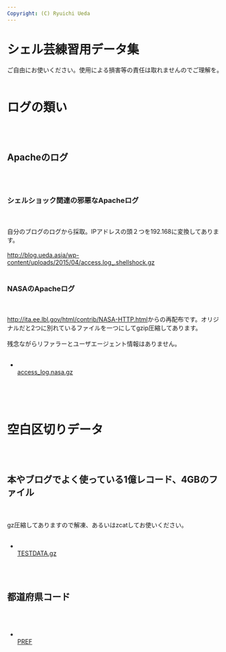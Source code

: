 ```yaml
---
Copyright: (C) Ryuichi Ueda
---
```



# シェル芸練習用データ集
ご自由にお使いください。使用による損害等の責任は取れませんのでご理解を。<br />
<br />
<h1>ログの類い</h1><br />
<br />
<h2>Apacheのログ</h2><br />
<br />
<h3>シェルショック関連の邪悪なApacheログ</h3><br />
<br />
自分のブログのログから採取。IPアドレスの頭２つを192.168に変換してあります。<br />
<br />
<a href="access.log_.shellshock.gz">http://blog.ueda.asia/wp-content/uploads/2015/04/access.log_.shellshock.gz</a><br />
<br />
<h3>NASAのApacheログ</h3><br />
<br />
<a href="http://ita.ee.lbl.gov/html/contrib/NASA-HTTP.html">http://ita.ee.lbl.gov/html/contrib/NASA-HTTP.html</a>からの再配布です。オリジナルだと2つに別れているファイルを一つにしてgzip圧縮してあります。<br />
<br />
残念ながらリファラーとユーザエージェント情報はありません。<br />
<br />
<ul><li><br />
<a href="/misc/access_log.nasa.gz">access_log.nasa.gz</a><br />
</li></ul><br />
<br />
<br />
<h1>空白区切りデータ</h1><br />
<br />
<h2>本やブログでよく使っている1億レコード、4GBのファイル</h2><br />
<br />
gz圧縮してありますので解凍、あるいはzcatしてお使いください。<br />
<br />
<ul><li><br />
<a href="/misc/TESTDATA.gz">TESTDATA.gz</a><br />
</li></ul><br />
<br />
<h2>都道府県コード</h2><br />
<br />
<ul><li><br />
<a href="/misc/PREF">PREF</a><br />
</li></ul>

